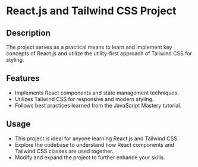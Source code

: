 # React.js and Tailwind CSS Project

## Description

The project serves as a practical means to learn and implement key concepts of React.js and utilize the utility-first approach of Tailwind CSS for styling.

## Features

- Implements React components and state management techniques.
- Utilizes Tailwind CSS for responsive and modern styling.
- Follows best practices learned from the JavaScript Mastery tutorial.

## Usage

- This project is ideal for anyone learning React.js and Tailwind CSS.
- Explore the codebase to understand how React components and Tailwind CSS classes are used together.
- Modify and expand the project to further enhance your skills.
